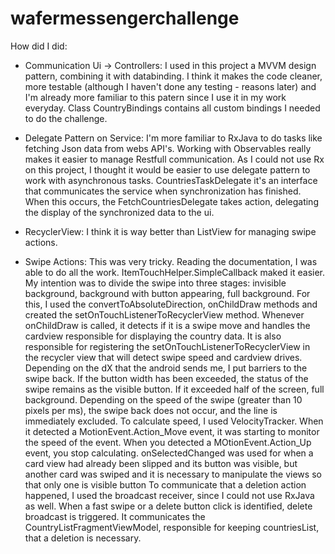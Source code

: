 # wafermessengerchallenge
How did I did:

* Communication Ui -> Controllers:
I used in this project a MVVM design pattern, combining it with databinding. I think it makes the code cleaner, more testable (although I haven't done any testing - reasons later) and I'm already more familiar to this patern since I use it in my work everyday.
Class CountryBindings contains all custom bindings I needed to do the challenge.

* Delegate Pattern on Service:
I'm more familiar to RxJava to do tasks like fetching Json data from webs API's. Working with Observables really makes it easier to manage Restfull communication. As I could not use Rx on this project, I thought it would be easier to use delegate pattern to work with asynchronous tasks. CountriesTaskDelegate it's an 
interface that communicates the service when synchronization has finished. When this occurs, the FetchCountriesDelegate takes action, delegating the display of the synchronized data to the ui.

* RecyclerView:
I think it is way better than ListView for managing swipe actions.

* Swipe Actions:
This was very tricky. Reading the documentation, I was able to do all the work. ItemTouchHelper.SimpleCallback maked it easier.
My intention was to divide the swipe into three stages: invisible background, background with button appearing, full background. For this, I used the convertToAbsoluteDirection, onChildDraw methods and created the setOnTouchListenerToRecyclerView method.
Whenever onChildDraw is called, it detects if it is a swipe move and handles the cardview responsible for displaying the country data. It is also responsible for registering the setOnTouchListenerToRecyclerView in the recycler view that will detect swipe speed and cardview drives. Depending on the dX that the android sends me, I put barriers to the swipe back. If the button width has been exceeded, the status of the swipe remains as the visible button. If it exceeded half of the screen, full background.
Depending on the speed of the swipe (greater than 10 pixels per ms), the swipe back does not occur, and the line is immediately excluded.
To calculate speed, I used VelocityTracker. When it detected a MotionEvent.Action_Move event, it was starting to monitor the speed of the event. When you detected a MOtionEvent.Action_Up event, you stop calculating. onSelectedChanged was used for when a card view had already been slipped and its button was visible, but another card was swiped and it is necessary to manipulate the views so that only one is visible button
To communicate that a deletion action happened, I used the broadcast receiver, since I could not use RxJava as well. When a fast swipe or a delete button click is identified, delete broadcast is triggered. It communicates the CountryListFragmentViewModel, responsible for keeping countriesList, that a deletion is necessary.
